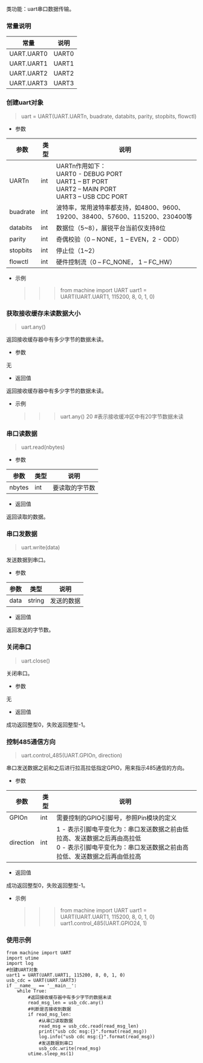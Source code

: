 类功能：uart串口数据传输。
### 常量说明
|常量|说明|
|----|---|
|UART.UART0|UART0|
|UART.UART1|UART1|
|UART.UART2|UART2|
|UART.UART3|UART3|

### 创建uart对象
>uart = UART(UART.UARTn, buadrate, databits, parity, stopbits, flowctl)

- 参数

|参数|类型|说明|
|---|----|----|
|UARTn|int|UARTn作用如下：<br>UART0 - DEBUG PORT<br>UART1 – BT PORT<br>UART2 – MAIN PORT<br>UART3 – USB CDC PORT|
|buadrate|int|波特率，常用波特率都支持，如4800、9600、19200、38400、57600、115200、230400等|
|databits|int|数据位（5~8），展锐平台当前仅支持8位|
|parity|int|奇偶校验（0 – NONE，1 – EVEN，2 - ODD）|
|stopbits|int|停止位（1~2）|
|flowctl|int|硬件控制流（0 – FC_NONE， 1 – FC_HW）|

- 示例


	>>> from machine import UART
	>>> uart1 = UART(UART.UART1, 115200, 8, 0, 1, 0)

### 获取接收缓存未读数据大小
>uart.any()

返回接收缓存器中有多少字节的数据未读。

- 参数

无

- 返回值

返回接收缓存器中有多少字节的数据未读。

- 示例


	>>> uart.any()
	20 #表示接收缓冲区中有20字节数据未读

### 串口读数据
>uart.read(nbytes)

- 参数

|参数|类型|说明|
|---|-----|---|
|nbytes|int|要读取的字节数|

- 返回值

返回读取的数据。

### 串口发数据
>uart.write(data)

发送数据到串口。

- 参数

|参数|类型|说明|
|---|----|----|
|data|string|发送的数据|

- 返回值

返回发送的字节数。

### 关闭串口
>uart.close()

关闭串口。

- 参数

无

- 返回值

成功返回整型0，失败返回整型-1。

### 控制485通信方向
>uart.control_485(UART.GPIOn, direction)

串口发送数据之前和之后进行拉高拉低指定GPIO，用来指示485通信的方向。

- 参数

|参数|类型|说明|
|----|---|----|
|GPIOn|int|需要控制的GPIO引脚号，参照Pin模块的定义|
|direction|int|1 - 表示引脚电平变化为：串口发送数据之前由低拉高、发送数据之后再由高拉低<br>0 - 表示引脚电平变化为：串口发送数据之前由高拉低、发送数据之后再由低拉高|

- 返回值

成功返回整型0，失败返回整型-1。

- 示例


	>>> from machine import UART
	>>> uart1 = UART(UART.UART1, 115200, 8, 0, 1, 0)
	>>> uart1.control_485(UART.GPIO24, 1)


### 使用示例
	
	from machine import UART
	import utime
	import log
	#创建UART对象
	uart1 = UART(UART.UART1, 115200, 8, 0, 1, 0)
	usb_cdc = UART(UART.UART3)
	if __name__ == '__main__':
	    while True:
	        #返回接收缓存器中有多少字节的数据未读
	        read_msg_len = usb_cdc.any()
	        #判断是否接收到数据
	        if read_msg_len:
	            #从串口读取数据
	            read_msg = usb_cdc.read(read_msg_len)
	            print("usb cdc msg:{}".format(read_msg))
	            log.info("usb cdc msg:{}".format(read_msg))
	            #发送数据到串口
	            usb_cdc.write(read_msg)
	        utime.sleep_ms(1)






